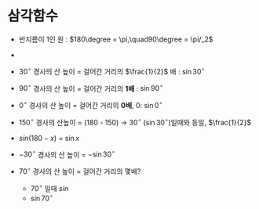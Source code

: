 # 삼각함수

- 반지름이 1인 원 : $180\degree = \pi,\quad90\degree = \pi/_2$
-
- $30^\circ$ 경사의 산 높이 = 걸어간 거리의 $\frac{1}{2}$ 배 : $\sin{30^\circ}$
- $90^\circ$ 경사의 산 높이 = 걸어간 거리의 **1배** : $\sin{90^\circ}$
- $0^\circ$ 경사의 산 높이 = 걸어간 거리의 **0배**, 0: $\sin{0^\circ}$
- $150^\circ$ 경사의 산높이 = (180 - 150) $\rightarrow$ $30^\circ$ ($\sin30^\circ$)일때와 동일, $\frac{1}{2}$
- $sin(180-x)$ = $\sin{x}$
- $-30^\circ$ 경사의 산 높이 = $\minus\sin{30}^\circ$

- $70^\circ$ 경사의 산 높이 = 걸어간 거리의 몇배?
    - $70^\circ$ 일때 $sin$
    - $\sin{70^\circ}$
